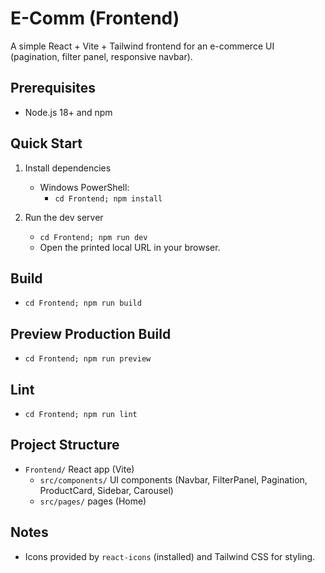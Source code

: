 # E-Comm (Frontend)

A simple React + Vite + Tailwind frontend for an e-commerce UI (pagination, filter panel, responsive navbar).

## Prerequisites
- Node.js 18+ and npm

## Quick Start
1. Install dependencies
   - Windows PowerShell:
     - `cd Frontend; npm install`

2. Run the dev server
   - `cd Frontend; npm run dev`
   - Open the printed local URL in your browser.

## Build
- `cd Frontend; npm run build`

## Preview Production Build
- `cd Frontend; npm run preview`

## Lint
- `cd Frontend; npm run lint`

## Project Structure
- `Frontend/` React app (Vite)
  - `src/components/` UI components (Navbar, FilterPanel, Pagination, ProductCard, Sidebar, Carousel)
  - `src/pages/` pages (Home)

## Notes
- Icons provided by `react-icons` (installed) and Tailwind CSS for styling.
